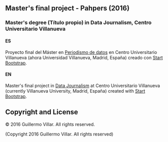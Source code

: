 ## Master's final project - Pahpers (2016)

### Master's degree (Título propio) in Data Journalism, Centro Universitario Villanueva 

#### ES
Proyecto final del Máster en <a href="https://www.villanueva.edu/master-en-periodismo-de-datos-landing/" target="_blank">Periodismo de datos</a> en Centro Universitario Villanueva (ahora Universidad Villanueva, Madrid, España) creado con <a href="http://startbootstrap.com/" target="_blank">Start Bootstrap</a>.


#### EN
Master's final project in <a href="https://www.villanueva.edu/master-en-periodismo-de-datos-landing/" target="_blank">Data Journalism</a> at Centro Universitario Villanueva (currently Villanueva University, Madrid, España) created with <a href="http://startbootstrap.com/" target="_blank">Start Bootstrap</a>.


## Copyright and License

&copy; 2016 Guillermo Villar. All rights reserved.

(Copyright 2016 Guillermo Villar. All rights reserved)
